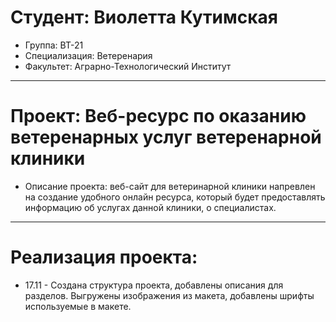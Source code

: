 # Студент: Виолетта Кутимская

- Группа: ВТ-21
- Специализация: Ветеренария
- Факультет: Аграрно-Технологический Институт

---

# Проект: Веб-ресурс по оказанию ветеренарных услуг ветеренарной клиники

- Описание проекта: веб-сайт для ветеринарной клиники напревлен на создание удобного онлайн ресурса, который будет предоставлять информацию об услугах данной клиники, о специалистах.

---

# Реализация проекта:

- 17.11 - Создана структура проекта, добавлены описания для разделов. Выгружены изображения из макета, добавлены шрифты используемые в макете.
